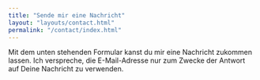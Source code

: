```yaml
---
title: "Sende mir eine Nachricht"
layout: "layouts/contact.html"
permalink: "/contact/index.html"
---
```


Mit dem unten stehenden Formular kanst du mir eine Nachricht zukommen lassen. Ich verspreche, die E-Mail-Adresse nur zum Zwecke der Antwort auf Deine Nachricht zu verwenden.
